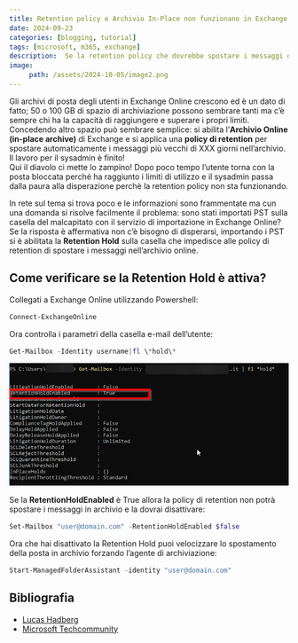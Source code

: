 ```yaml
---
title: Retention policy e Archivio In-Place non funzionano in Exchange Online
date: 2024-09-23
categories: [blogging, tutorial]
tags: [microsoft, m365, exchange]
description:  Se la retention policy che dovrebbe spostare i messaggi di posta elettronica nell'archivio In-Place di Exchange Online non funziona,  in questo articolo ti racconto come risolvere il problema.
image:
     path: /assets/2024-10-05/image2.png
---
```


Gli archivi di posta degli utenti in Exchange Online crescono ed è un dato di fatto; 50 o 100 GB di spazio di archiviazione possono sembrare tanti ma c’è sempre chi ha la capacità di raggiungere e superare i propri limiti.  
Concedendo altro spazio può sembrare semplice: si abilita l’**Archivio Online (in-place archive)** di Exchange e si applica una **policy di retention** per spostare automaticamente i messaggi più vecchi di XXX giorni nell’archivio. Il lavoro per il sysadmin è finito\!   
Qui il diavolo ci mette lo zampino\! Dopo poco tempo l’utente torna con la posta bloccata perché ha raggiunto i limiti di utilizzo e il sysadmin passa dalla paura alla disperazione perchè la retention policy non sta funzionando.

In rete sul tema si trova poco e le informazioni sono frammentate ma cun una domanda si risolve facilmente il problema: sono stati importati PST sulla casella del malcapitato con il servizio di importazione in Exchange Online?  
Se la risposta è affermativa non c’è bisogno di disperarsi, importando i PST si è abilitata la **Retention Hold** sulla casella che impedisce alle policy di retention di spostare i messaggi nell’archivio online.

## Come verificare se la Retention Hold è attiva?

Collegati a Exchange Online utilizzando Powershell:
 
```powershell
Connect-ExchangeOnline
```

Ora controlla i parametri della casella e-mail dell’utente:  

```powershell
Get-Mailbox -Identity username|fl \*hold\*  
```

![RetentionHoldEnabled](/assets/2024-10-05/image1.png)

Se la **RetentionHoldEnabled** è True allora la policy di retention non potrà spostare i messaggi in archivio e la dovrai disattivare:

```powershell
Set-Mailbox "user@domain.com" -RetentionHoldEnabled $false
```

Ora che hai disattivato la Retention Hold puoi velocizzare lo spostamento della posta in archivio forzando l’agente di archiviazione:

```powershell
Start-ManagedFolderAssistant -identity "user@domain.com"
```

## Bibliografia

- [Lucas Hadberg](https://hadberg.eu/exchange-online-retention-and-archiving-not-working/)  
- [Microsoft Techcommunity](https://techcommunity.microsoft.com/t5/microsoft-365/o365-online-archiving-not-working/m-p/96876)